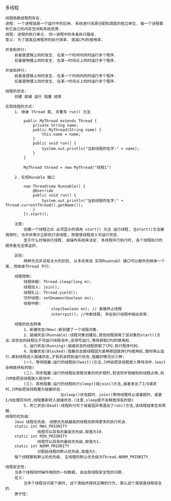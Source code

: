 多线程

    线程依赖进程而存在.
    进程: 一个进程就是一个运行中的应用. 系统进行资源分配和调度的独立单位. 每一个进程都有它自己的内存空间和系统资源.
    线程: 进程的执行单元. 同一进程中的多条执行路径.
    意义: 为了提高应用程序的执行效率. 提高CPU的使用率.

    并发和并行:
        前者是逻辑上同时发生. 在某一个时间内同时运行多个程序.
        后者是物理上同时发生. 在某一时间点上同时运行多个程序.

    并发和并行:
        前者是逻辑上同时发生. 在某一个时间内同时运行多个程序.
        后者是物理上同时发生. 在某一时间点上同时运行多个程序.

    线程的状态:
        创建 就绪 运行 阻塞 结束

    实现线程的方式:
        1. 继承 Thread 类, 并重写 run() 方法

            public MyThread extends Thread {
                private String name;
                public MyThread(String name) {
                    this.name = name;
                }
                public void run() {
                    System.out.println("当前线程的名字:" + name);
                }
            }

            MyThread thread = new MyThread("线程1")

        2. 实现Runable 接口

            new Thread(new Runnable() {
                @Override
                public void run() {
                    System.out.println("当前线程的名字:" + Thread.currentThread().getName());
                }
            }).start();

        注意:
            创建一个线程之后 必须显示的调用 start() 方法 运行线程, 当start()方法被调用时, 也并非表示立即执行该线程, 而是使线程进入可运行状态.
            至于什么时候执行线程, 由操作系统来决定. 多线程并行执行时, 各个线程执行的顺序是无法保证的.

        区别:
            两种方式并没有太大的区别, 从多态来说 实现Ruannabl 接口可以额外的继承一个类, 而继承Thread 不行.

        线程控制:
            线程休眠: Thread.sleep(long m);
            线程加入: join();
            线程礼让: Thread.yield();
            守护线程: setDeamon(boolean on);
            线程中断:
                        stop(boolean on); // 直接终止线程
                        interrput(); //中断线程, 并在执行线程中抛出异常.

        线程的状态转换
            1、新建状态(New):新创建了一个线程对象.
            2、就绪状态(Runnable):线程对象创建后,其他线程调用了该对象的start()方法.该状态的线程位于可运行线程池中,变得可运行,等待获取CPU的使用权.
            3、运行状态(Running):就绪状态的线程获取了CPU,执行程序代码.
            4、阻塞状态(Blocked):阻塞状态是线程因为某种原因放弃CPU使用权,暂时停止运行.直到线程进入就绪状态,才有机会转到运行状态.阻塞的情况分三种:
            (一)、等待阻塞:运行的线程执行wait()方法,JVM会把该线程放入等待池中.(wait会释放持有的锁)
            (二)、同步阻塞:运行的线程在获取对象的同步锁时,若该同步锁被别的线程占用,则JVM会把该线程放入锁池中.
            (三)、其他阻塞:运行的线程执行sleep()或join()方法,或者发出了I/O请求时,JVM会把该线程置为阻塞状态.
                            当sleep()状态超时、join()等待线程终止或者超时、或者I/O处理完毕时,线程重新转入就绪状态.(注意,sleep是不会释放持有的锁)
            5、死亡状态(Dead):线程执行完了或者因异常退出了run()方法,该线程结束生命周期.
    线程的优先级:
        Java 线程优先级. 线程优先级越高的线程将获得更多的执行机会.
        static int MAX_PRIORITY
                  线程可以具有的最高优先级,取值为10.
        static int MIN_PRIORITY
                  线程可以具有的最低优先级,取值为1.
        static int NORM_PRIORITY
                  分配给线程的默认优先级,取值为5.
        每个线程都有默认的优先级. 主线程的默认优先级为Thread.NORM_PRIORITY.

    线程安全性:
        当多个线程同时操作相同的一份数据, 会出现线程安全性的问题.
        定义:
            当多个线程访问某个类时, 这个类始终保持正确的行为, 那么这个类就是线程安全的.
        原子性:




















